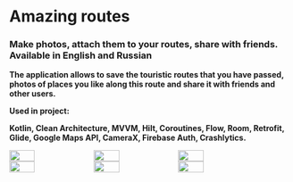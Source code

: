 # Amazing routes
### Make photos, attach them to your routes, share with friends. Available in English and Russian

**The application allows to save the touristic routes that you have passed, photos
of places you like along this route and share it with friends and
other users.**

**Used in project:**

**Kotlin, Clean Architecture, MVVM, Hilt, Coroutines, Flow,
Room, Retrofit, Glide, Google Maps API, CameraX, Firebase
Auth, Crashlytics.**

<div style="display:flex;flex-wrap:wrap;">
<img src="https://user-images.githubusercontent.com/118269028/227339238-f2cad93d-7581-4190-ab0b-22d8fa7eb887.gif" width=30% height=30%>
<img src="https://user-images.githubusercontent.com/118269028/227335814-356d6cc5-c9d1-4bee-aedc-c61cd47f74a6.gif" width=30% height=30%>
<img src="https://user-images.githubusercontent.com/118269028/227339980-f79749aa-da2c-4cf6-a550-32e8caa926fb.gif" width=30% height=30%>
</div>

<div style="display:flex;flex-wrap:wrap;">
<img src="https://user-images.githubusercontent.com/118269028/216836609-4057e575-52b2-4edb-8e18-530401779cc0.jpg" width=30% height=30%>
<img src="https://user-images.githubusercontent.com/118269028/227333098-9b917e3b-c8e6-444b-ad64-8e5eb6d75fc6.jpg" width=30% height=30%>
<img src="https://user-images.githubusercontent.com/118269028/224482070-35bb8bcd-4005-4c4b-9507-223223878f59.jpg" width=30% height=30%>
</div>

